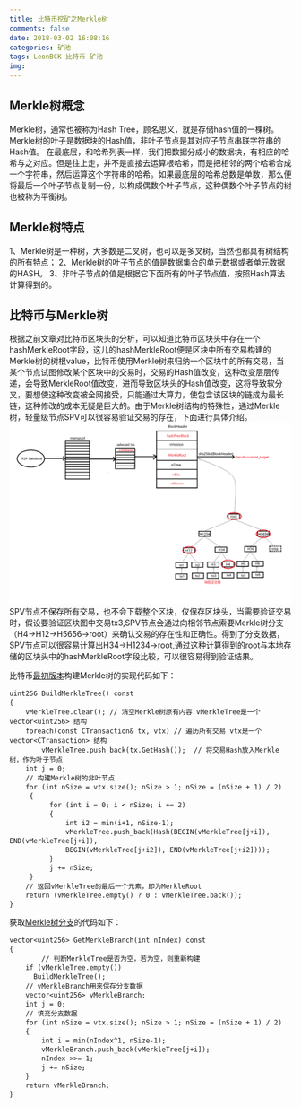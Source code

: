 ```yaml
---
title: 比特币挖矿之Merkle树
comments: false
date: 2018-03-02 16:08:16
categories: 矿池 
tags: LeonBCK 比特币 矿池
img:
---
```


## Merkle树概念
Merkle树，通常也被称为Hash Tree，顾名思义，就是存储hash值的一棵树。Merkle树的叶子是数据块的Hash值，非叶子节点是其对应子节点串联字符串的Hash值。
在最底层，和哈希列表一样，我们把数据分成小的数据块，有相应的哈希与之对应。但是往上走，并不是直接去运算根哈希，而是把相邻的两个哈希合成一个字符串，然后运算这个字符串的哈希。如果最底层的哈希总数是单数，那么便将最后一个叶子节点复制一份，以构成偶数个叶子节点，这种偶数个叶子节点的树也被称为平衡树。

## Merkle树特点
1、Merkle树是一种树，大多数是二叉树，也可以是多叉树，当然也都具有树结构的所有特点；
2、Merkle树的叶子节点的值是数据集合的单元数据或者单元数据的HASH。
3、非叶子节点的值是根据它下面所有的叶子节点值，按照Hash算法计算得到的。

## 比特币与Merkle树
根据之前文章对比特币区块头的分析，可以知道比特币区块头中存在一个hashMerkleRoot字段，这儿的hashMerkleRoot便是区块中所有交易构建的Merkle树的树根value，比特币使用Merkle树来归纳一个区块中的所有交易，当某个节点试图修改某个区块中的交易时，交易的Hash值改变，这种改变层层传递，会导致MerkleRoot值改变，进而导致区块头的Hash值改变，这将导致软分叉，要想使这种改变被全网接受，只能通过大算力，使包含该区块的链成为最长链，这种修改的成本无疑是巨大的。由于Merkle树结构的特殊性，通过Merkle树，轻量级节点SPV可以很容易验证交易的存在，下面进行具体介绍。
![](/images/miner.png)
SPV节点不保存所有交易，也不会下载整个区块，仅保存区块头，当需要验证交易时，假设要验证区块图中交易tx3,SPV节点会通过向相邻节点索要Merkle树分支（H4->H12->H5656->root）来确认交易的存在性和正确性。得到了分支数据，SPV节点可以很容易计算出H34->H1234->root,通过这种计算得到的root与本地存储的区块头中的hashMerkleRoot字段比较，可以很容易得到验证结果。

比特币[最初版本](https://github.com/trottier/original-bitcoin/blob/92ee8d9a994391d148733da77e2bbc2f4acc43cd/src/main.h#L868)构建Merkle树的实现代码如下：
```
uint256 BuildMerkleTree() const
{
    vMerkleTree.clear(); // 清空Merkle树原有内容 vMerkleTree是一个vector<uint256> 结构
    foreach(const CTransaction& tx, vtx) // 遍历所有交易 vtx是一个vector<CTransaction> 结构 
		vMerkleTree.push_back(tx.GetHash());  // 将交易Hash放入Merkle树，作为叶子节点 
	int j = 0;
    // 构建Merkle树的非叶节点
    for (int nSize = vtx.size(); nSize > 1; nSize = (nSize + 1) / 2)
     {
		  for (int i = 0; i < nSize; i += 2)
		  {
			  int i2 = min(i+1, nSize-1);
              vMerkleTree.push_back(Hash(BEGIN(vMerkleTree[j+i]),  END(vMerkleTree[j+i]),
			  BEGIN(vMerkleTree[j+i2]), END(vMerkleTree[j+i2])));
		  }
		  j += nSize;
	 }
	// 返回vMerkleTree的最后一个元素，即为MerkleRoot
	return (vMerkleTree.empty() ? 0 : vMerkleTree.back());
}
```
获取[Merkle树分支](https://github.com/trottier/original-bitcoin/blob/92ee8d9a994391d148733da77e2bbc2f4acc43cd/src/main.h#L887)的代码如下：
```
vector<uint256> GetMerkleBranch(int nIndex) const
{
	    // 判断MerkleTree是否为空，若为空，则重新构建
	if (vMerkleTree.empty())
	  BuildMerkleTree();
	// vMerkleBranch用来保存分支数据
	vector<uint256> vMerkleBranch;
	int j = 0;
	// 填充分支数据
	for (int nSize = vtx.size(); nSize > 1; nSize = (nSize + 1) / 2)
	{
		int i = min(nIndex^1, nSize-1);
		vMerkleBranch.push_back(vMerkleTree[j+i]);
		nIndex >>= 1;
		j += nSize;
	}
	return vMerkleBranch;
}
```
